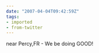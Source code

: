 ```yaml
---
date: "2007-04-04T09:42:59Z"
tags:
- imported
- from-twitter
---
```

near Percy,FR - We be doing GOOD\!
